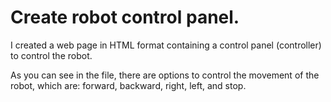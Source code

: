 # Create robot control panel.

I created a web page in HTML format containing a control panel (controller) to control the robot.


As you can see in the file, there are options to control the movement of the robot, which are: forward, backward, right, left, and stop.
